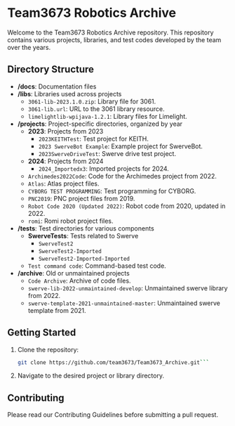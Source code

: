 # Team3673 Robotics Archive

Welcome to the Team3673 Robotics Archive repository. This repository contains various projects, libraries, and test codes developed by the team over the years.

## Directory Structure

- **/docs**: Documentation files
- **/libs**: Libraries used across projects
  - `3061-lib-2023.1.0.zip`: Library file for 3061.
  - `3061-lib.url`: URL to the 3061 library resource.
  - `limelightlib-wpijava-1.2.1`: Library files for Limelight.
- **/projects**: Project-specific directories, organized by year
  - **2023**: Projects from 2023
    - `2023KEITHTest`: Test project for KEITH.
    - `2023 SwerveBot Example`: Example project for SwerveBot.
    - `2023SwerveDriveTest`: Swerve drive test project.
  - **2024**: Projects from 2024
    - `2024_Importedx3`: Imported projects for 2024.
  - `Archimedes2022Code`: Code for the Archimedes project from 2022.
  - `Atlas`: Atlas project files.
  - `CYBORG TEST PROGRAMMING`: Test programming for CYBORG.
  - `PNC2019`: PNC project files from 2019.
  - `Robot Code 2020 (Updated 2022)`: Robot code from 2020, updated in 2022.
  - `romi`: Romi robot project files.
- **/tests**: Test directories for various components
  - **SwerveTests**: Tests related to Swerve
    - `SwerveTest2`
    - `SwerveTest2-Imported`
    - `SwerveTest2-Imported-Imported`
  - `Test command code`: Command-based test code.
- **/archive**: Old or unmaintained projects
  - `Code Archive`: Archive of code files.
  - `swerve-lib-2022-unmaintained-develop`: Unmaintained swerve library from 2022.
  - `swerve-template-2021-unmaintained-master`: Unmaintained swerve template from 2021.

## Getting Started

1. Clone the repository:
   ```sh
   git clone https://github.com/team3673/Team3673_Archive.git```
2. Navigate to the desired project or library directory.

## Contributing

Please read our Contributing Guidelines before submitting a pull request.
